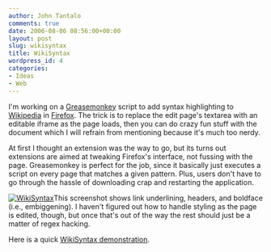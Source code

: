 ```yaml
---
author: John Tantalo
comments: true
date: 2006-08-06 08:56:00+00:00
layout: post
slug: wikisyntax
title: WikiSyntax
wordpress_id: 4
categories:
- Ideas
- Web
---
```


I'm working on a [Greasemonkey](http://greasemonkey.mozdev.org/) script to add syntax highlighting to [Wikipedia](http://www.wikipedia.org/) in [Firefox](http://www.mozilla.com/firefox/). The trick is to replace the edit page's textarea with an editable iframe as the page loads, then you can do crazy fun stuff with the document which I will refrain from mentioning because it's much too nerdy.

At first I thought an extension was the way to go, but its turns out extensions are aimed at tweaking Firefox's interface, not fussing with the page. Greasemonkey is perfect for the job, since it basically just executes a script on every page that matches a given pattern. Plus, users don't have to go through the hassle of downloading crap and restarting the application.

[![WikiSyntax](http://www.johntantalo.com/blog/wp-content/uploads/2006/12/picture-1.thumbnail.png)](http://www.johntantalo.com/blog/wp-content/uploads/2006/12/picture-1.png)This screenshot shows link underlining, headers, and boldface (i.e., embiggening). I haven't figured out how to handle styling as the page is edited, though, but once that's out of the way the rest should just be a matter of regex hacking.

Here is a quick [WikiSyntax demonstration](http://johntantalo.com/wikisyntax/).
